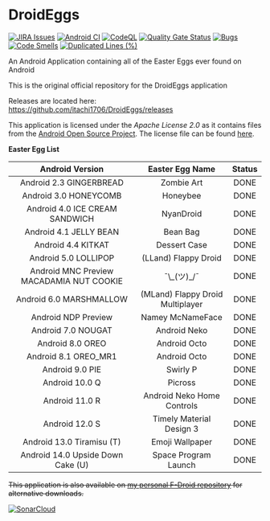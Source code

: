 # DroidEggs 

[![JIRA Issues](https://img.shields.io/badge/JIRA-Issues-blue)](https://itachi1706.atlassian.net/browse/DEGGAND) [![Android CI](https://github.com/itachi1706/DroidEggs/workflows/Android%20CI/badge.svg)](https://github.com/itachi1706/DroidEggs/actions?query=workflow%3A%22Android+CI%22) [![CodeQL](https://github.com/itachi1706/DroidEggs/workflows/CodeQL/badge.svg)](https://github.com/itachi1706/DroidEggs/actions?query=workflow%3ACodeQL) [![Quality Gate Status](https://sonarcloud.io/api/project_badges/measure?project=itachi1706_DroidEggs&metric=alert_status)](https://sonarcloud.io/summary/new_code?id=itachi1706_DroidEggs) [![Bugs](https://sonarcloud.io/api/project_badges/measure?project=itachi1706_DroidEggs&metric=bugs)](https://sonarcloud.io/summary/new_code?id=itachi1706_DroidEggs) [![Code Smells](https://sonarcloud.io/api/project_badges/measure?project=itachi1706_DroidEggs&metric=code_smells)](https://sonarcloud.io/summary/new_code?id=itachi1706_DroidEggs) [![Duplicated Lines (%)](https://sonarcloud.io/api/project_badges/measure?project=itachi1706_DroidEggs&metric=duplicated_lines_density)](https://sonarcloud.io/summary/new_code?id=itachi1706_DroidEggs)

An Android Application containing all of the Easter Eggs ever found on Android

This is the original official repository for the DroidEggs application

Releases are located here:       
https://github.com/itachi1706/DroidEggs/releases  

This application is licensed under the *Apache License 2.0* as it contains files from the [Android Open Source Project](source.android.com). The license file can be found [here](https://github.com/itachi1706/DroidEggs/blob/master/LICENSE).

**Easter Egg List**

|             Android Version              |         Easter Egg Name          | Status |
|:----------------------------------------:|:--------------------------------:|:------:|
|         Android 2.3 GINGERBREAD          |            Zombie Art            |  DONE  |
|          Android 3.0 HONEYCOMB           |             Honeybee             |  DONE  |
|      Android 4.0 ICE CREAM SANDWICH      |            NyanDroid             |  DONE  |
|          Android 4.1 JELLY BEAN          |             Bean Bag             |  DONE  |
|            Android 4.4 KITKAT            |           Dessert Case           |  DONE  |
|           Android 5.0 LOLLIPOP           |       (LLand) Flappy Droid       |  DONE  |
| Android MNC Preview MACADAMIA NUT COOKIE |          ¯\\\_\(ツ\)\_/¯          |  DONE  |
|         Android 6.0 MARSHMALLOW          | (MLand) Flappy Droid Multiplayer |  DONE  |
|           Android NDP Preview            |         Namey McNameFace         |  DONE  |
|            Android 7.0 NOUGAT            |           Android Neko           |  DONE  |
|             Android 8.0 OREO             |           Android Octo           |  DONE  |
|           Android 8.1 OREO_MR1           |           Android Octo           |  DONE  |
|             Android 9.0 PIE              |             Swirly P             |  DONE  |
|              Android 10.0 Q              |             Picross              |  DONE  |
|              Android 11.0 R              |    Android Neko Home Controls    |  DONE  |
|              Android 12.0 S              |     Timely Material Design 3     |  DONE  |
|        Android 13.0 Tiramisu (T)         |         Emoji Wallpaper          |  DONE  |
|    Android 14.0 Upside Down Cake (U)     |       Space Program Launch       |  DONE  |


~~This application is also available on [my personal F-Droid repository](https://fdroid.itachi1706.com/) for alternative downloads.~~

[![SonarCloud](https://sonarcloud.io/images/project_badges/sonarcloud-black.svg)](https://sonarcloud.io/summary/new_code?id=itachi1706_DroidEggs)
